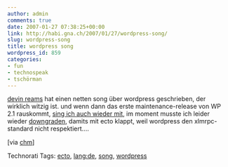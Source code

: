 ```yaml
---
author: admin
comments: true
date: 2007-01-27 07:38:25+00:00
link: http://habi.gna.ch/2007/01/27/wordpress-song/
slug: wordpress-song
title: wordpress song
wordpress_id: 859
categories:
- fun
- technospeak
- tschörman
---
```


[devin reams](http://devinreams.com/2007/01/14/its-called-wordpress/) hat einen netten song über wordpress geschrieben, der wirklich witzig ist. und wenn dann das erste maintenance-release von WP 2.1 rauskommt, [sing ich auch wieder mit](http://wordpress.org/support/topic/102119?replies=4), im moment musste ich leider wieder [downgraden](http://trac.wordpress.org/ticket/3662), damits mit ecto klappt, weil wordpress den xlmrpc-standard nicht respektiert....


[via [chm](http://bloxxs.org/?p=424)]



Technorati Tags: [ecto](http://www.technorati.com/tag/ecto), [lang:de](http://www.technorati.com/tag/lang:de), [song](http://www.technorati.com/tag/song), [wordpress](http://www.technorati.com/tag/wordpress)
